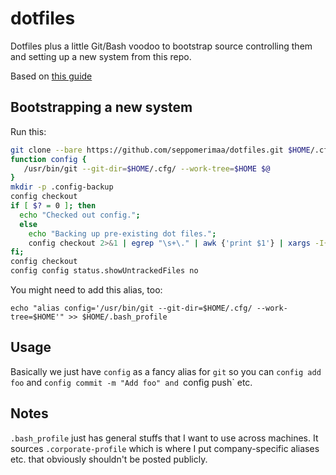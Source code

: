 # dotfiles
Dotfiles plus a little Git/Bash voodoo to bootstrap source controlling them and setting up a new system from this repo.

Based on [this guide](https://developer.atlassian.com/blog/2016/02/best-way-to-store-dotfiles-git-bare-repo/)

## Bootstrapping a new system
Run this:

```bash
git clone --bare https://github.com/seppomerimaa/dotfiles.git $HOME/.cfg
function config {
   /usr/bin/git --git-dir=$HOME/.cfg/ --work-tree=$HOME $@
}
mkdir -p .config-backup
config checkout
if [ $? = 0 ]; then
  echo "Checked out config.";
  else
    echo "Backing up pre-existing dot files.";
    config checkout 2>&1 | egrep "\s+\." | awk {'print $1'} | xargs -I{} mv {} .config-backup/{}
fi;
config checkout
config config status.showUntrackedFiles no
```

You might need to add this alias, too:
```
echo "alias config='/usr/bin/git --git-dir=$HOME/.cfg/ --work-tree=$HOME'" >> $HOME/.bash_profile
```

## Usage
Basically we just have `config` as a fancy alias for `git` so you can `config add foo` and `config commit -m "Add foo" and `config push` etc.

## Notes
`.bash_profile` just has general stuffs that I want to use across machines. It sources `.corporate-profile` which is where I put company-specific aliases etc. that obviously shouldn't be posted publicly.
